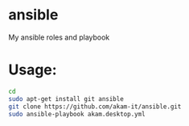 # ansible
My ansible roles and playbook
# Usage:
```bash
cd
sudo apt-get install git ansible
git clone https://github.com/akam-it/ansible.git
sudo ansible-playbook akam.desktop.yml
```
